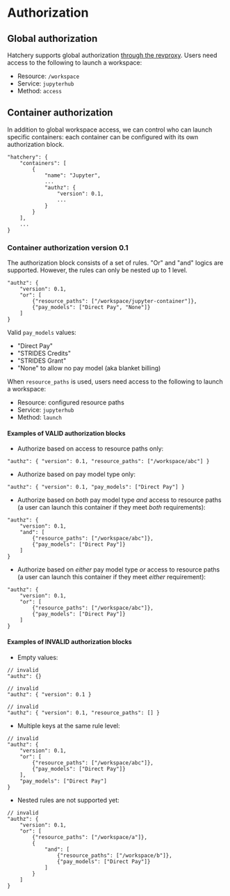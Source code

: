 # Authorization

## Global authorization

Hatchery supports global authorization [through the revproxy](https://github.com/uc-cdis/cloud-automation/blob/d842370/kube/services/revproxy/gen3.nginx.conf/hatchery-service.conf#L3-L9). Users need access to the following to launch a workspace:
- Resource: `/workspace`
- Service: `jupyterhub`
- Method: `access`

## Container authorization

In addition to global workspace access, we can control who can launch specific containers: each container can be configured with its own authorization block.
```
"hatchery": {
    "containers": [
        {
            "name": "Jupyter",
            ...
            "authz": {
                "version": 0.1,
                ...
            }
        }
    ],
    ...
}
```

### Container authorization version 0.1

The authorization block consists of a set of rules. "Or" and "and" logics are supported. However, the rules can only be nested up to 1 level.

```
"authz": {
    "version": 0.1,
    "or": [
        {"resource_paths": ["/workspace/jupyter-container"]},
        {"pay_models": ["Direct Pay", "None"]}
    ]
}
```

Valid `pay_models` values:
- "Direct Pay"
- "STRIDES Credits"
- "STRIDES Grant"
- "None" to allow no pay model (aka blanket billing)

When `resource_paths` is used, users need access to the following to launch a workspace:
- Resource: configured resource paths
- Service: `jupyterhub`
- Method: `launch`

#### Examples of VALID authorization blocks

- Authorize based on access to resource paths only:
```
"authz": { "version": 0.1, "resource_paths": ["/workspace/abc"] }
```
- Authorize based on pay model type only:
```
"authz": { "version": 0.1, "pay_models": ["Direct Pay"] }
```
- Authorize based on *both* pay model type *and* access to resource paths (a user can launch this container if they meet *both* requirements):
```
"authz": {
    "version": 0.1,
    "and": [
        {"resource_paths": ["/workspace/abc"]},
        {"pay_models": ["Direct Pay"]}
    ]
}
```
- Authorize based on *either* pay model type *or* access to resource paths (a user can launch this container if they meet *either* requirement):
```
"authz": {
    "version": 0.1,
    "or": [
        {"resource_paths": ["/workspace/abc"]},
        {"pay_models": ["Direct Pay"]}
    ]
}
```

#### Examples of INVALID authorization blocks

- Empty values:
```
// invalid
"authz": {}
```
```
// invalid
"authz": { "version": 0.1 }
```
```
// invalid
"authz": { "version": 0.1, "resource_paths": [] }
```
- Multiple keys at the same rule level:
```
// invalid
"authz": {
    "version": 0.1,
    "or": [
        {"resource_paths": ["/workspace/abc"]},
        {"pay_models": ["Direct Pay"]}
    ],
    "pay_models": ["Direct Pay"]
}
```
- Nested rules are not supported yet:
```
// invalid
"authz": {
    "version": 0.1,
    "or": [
        {"resource_paths": ["/workspace/a"]},
        {
            "and": [
                {"resource_paths": ["/workspace/b"]},
                {"pay_models": ["Direct Pay"]}
            ]
        }
    ]
}
```
